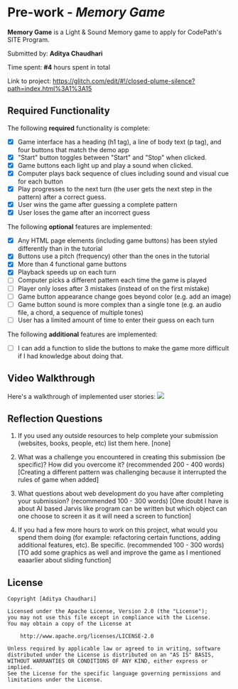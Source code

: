 # Pre-work - *Memory Game*

**Memory Game** is a Light & Sound Memory game to apply for CodePath's SITE Program. 

Submitted by: **Aditya Chaudhari**

Time spent: **#4** hours spent in total

Link to project: https://glitch.com/edit/#!/closed-plume-silence?path=index.html%3A1%3A15

## Required Functionality

The following **required** functionality is complete:

* [x] Game interface has a heading (h1 tag), a line of body text (p tag), and four buttons that match the demo app
* [x] "Start" button toggles between "Start" and "Stop" when clicked. 
* [x] Game buttons each light up and play a sound when clicked. 
* [x] Computer plays back sequence of clues including sound and visual cue for each button
* [x] Play progresses to the next turn (the user gets the next step in the pattern) after a correct guess. 
* [x] User wins the game after guessing a complete pattern
* [x] User loses the game after an incorrect guess

The following **optional** features are implemented:

* [x] Any HTML page elements (including game buttons) has been styled differently than in the tutorial
* [x] Buttons use a pitch (frequency) other than the ones in the tutorial
* [x] More than 4 functional game buttons
* [x] Playback speeds up on each turn
* [ ] Computer picks a different pattern each time the game is played
* [ ] Player only loses after 3 mistakes (instead of on the first mistake)
* [ ] Game button appearance change goes beyond color (e.g. add an image)
* [ ] Game button sound is more complex than a single tone (e.g. an audio file, a chord, a sequence of multiple tones)
* [ ] User has a limited amount of time to enter their guess on each turn

The following **additional** features are implemented:

- [ ] I can add a function to slide the buttons to make the game more difficult if I had knowledge about doing that.

## Video Walkthrough

Here's a walkthrough of implemented user stories:
![](https://i.imgur.com/MGZJldV.gif)


## Reflection Questions
1. If you used any outside resources to help complete your submission (websites, books, people, etc) list them here. 
[none]

2. What was a challenge you encountered in creating this submission (be specific)? How did you overcome it? (recommended 200 - 400 words) 
[Creating a different pattern was challenging because it interrupted the rules of game when added]

3. What questions about web development do you have after completing your submission? (recommended 100 - 300 words) 
[One doubt I have is about AI based Jarvis like program can be written but which object can one choose to screen it as it will need a screen to function]

4. If you had a few more hours to work on this project, what would you spend them doing (for example: refactoring certain functions, adding additional features, etc). Be specific. (recommended 100 - 300 words) 
[TO add some graphics as well and improve the game as I mentioned eaaarlier about sliding function]



## License

    Copyright [Aditya Chaudhari]

    Licensed under the Apache License, Version 2.0 (the "License");
    you may not use this file except in compliance with the License.
    You may obtain a copy of the License at

        http://www.apache.org/licenses/LICENSE-2.0

    Unless required by applicable law or agreed to in writing, software
    distributed under the License is distributed on an "AS IS" BASIS,
    WITHOUT WARRANTIES OR CONDITIONS OF ANY KIND, either express or implied.
    See the License for the specific language governing permissions and
    limitations under the License.